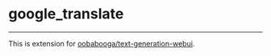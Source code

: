 # google_translate
---
This is extension for [oobabooga/text-generation-webui](https://github.com/oobabooga/text-generation-webui).